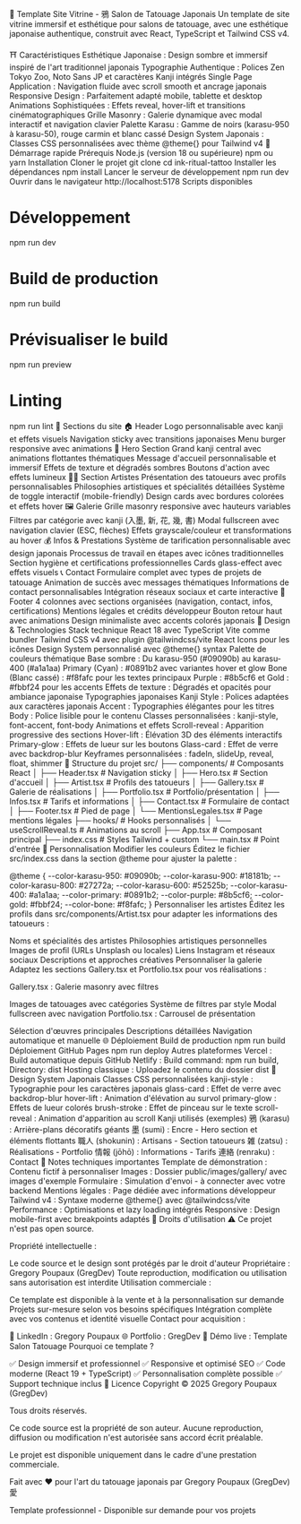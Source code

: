 🏮 Template Site Vitrine - 鴉 Salon de Tatouage Japonais
Un template de site vitrine immersif et esthétique pour salons de tatouage, avec une esthétique japonaise authentique, construit avec React, TypeScript et Tailwind CSS v4.

⛩️ Caractéristiques
Esthétique Japonaise : Design sombre et immersif inspiré de l'art traditionnel japonais
Typographie Authentique : Polices Zen Tokyo Zoo, Noto Sans JP et caractères Kanji intégrés
Single Page Application : Navigation fluide avec scroll smooth et ancrage japonais
Responsive Design : Parfaitement adapté mobile, tablette et desktop
Animations Sophistiquées : Effets reveal, hover-lift et transitions cinématographiques
Grille Masonry : Galerie dynamique avec modal interactif et navigation clavier
Palette Karasu : Gamme de noirs (karasu-950 à karasu-50), rouge carmin et blanc cassé
Design System Japonais : Classes CSS personnalisées avec thème @theme{} pour Tailwind v4
🚀 Démarrage rapide
Prérequis
Node.js (version 18 ou supérieure)
npm ou yarn
Installation
Cloner le projet
git clone <votre-repo>
cd ink-ritual-tattoo
Installer les dépendances
npm install
Lancer le serveur de développement
npm run dev
Ouvrir dans le navigateur
http://localhost:5178
Scripts disponibles
# Développement
npm run dev

# Build de production
npm run build

# Prévisualiser le build
npm run preview

# Linting
npm run lint
📱 Sections du site
🏠 Header
Logo personnalisable avec kanji et effets visuels
Navigation sticky avec transitions japonaises
Menu burger responsive avec animations
🎯 Hero Section
Grand kanji central avec animations flottantes thématiques
Message d'accueil personnalisable et immersif
Effets de texture et dégradés sombres
Boutons d'action avec effets lumineux
👨‍🎨 Section Artistes
Présentation des tatoueurs avec profils personnalisables
Philosophies artistiques et spécialités détaillées
Système de toggle interactif (mobile-friendly)
Design cards avec bordures colorées et effets hover
🖼️ Galerie
Grille masonry responsive avec hauteurs variables
Filtres par catégorie avec kanji (入墨, 新, 花, 幾, 書)
Modal fullscreen avec navigation clavier (ESC, flèches)
Effets grayscale/couleur et transformations au hover
💰 Infos & Prestations
Système de tarification personnalisable avec design japonais
Processus de travail en étapes avec icônes traditionnelles
Section hygiène et certifications professionnelles
Cards glass-effect avec effets visuels
📞 Contact
Formulaire complet avec types de projets de tatouage
Animation de succès avec messages thématiques
Informations de contact personnalisables
Intégration réseaux sociaux et carte interactive
🦶 Footer
4 colonnes avec sections organisées (navigation, contact, infos, certifications)
Mentions légales et crédits développeur
Bouton retour haut avec animations
Design minimaliste avec accents colorés japonais
🎨 Design & Technologies
Stack technique
React 18 avec TypeScript
Vite comme bundler
Tailwind CSS v4 avec plugin @tailwindcss/vite
React Icons pour les icônes
Design System personnalisé avec @theme{} syntax
Palette de couleurs thématique
Base sombre : Du karasu-950 (#09090b) au karasu-400 (#a1a1aa)
Primary (Cyan) : #0891b2 avec variantes hover et glow
Bone (Blanc cassé) : #f8fafc pour les textes principaux
Purple : #8b5cf6 et Gold : #fbbf24 pour les accents
Effets de texture : Dégradés et opacités pour ambiance japonaise
Typographies japonaises
Kanji Style : Polices adaptées aux caractères japonais
Accent : Typographies élégantes pour les titres
Body : Police lisible pour le contenu
Classes personnalisées : kanji-style, font-accent, font-body
Animations et effets
Scroll-reveal : Apparition progressive des sections
Hover-lift : Élévation 3D des éléments interactifs
Primary-glow : Effets de lueur sur les boutons
Glass-card : Effet de verre avec backdrop-blur
Keyframes personnalisées : fadeIn, slideUp, reveal, float, shimmer
📂 Structure du projet
src/
├── components/           # Composants React
│   ├── Header.tsx       # Navigation sticky
│   ├── Hero.tsx         # Section d'accueil
│   ├── Artist.tsx       # Profils des tatoueurs
│   ├── Gallery.tsx      # Galerie de réalisations
│   ├── Portfolio.tsx    # Portfolio/présentation
│   ├── Infos.tsx        # Tarifs et informations
│   ├── Contact.tsx      # Formulaire de contact
│   ├── Footer.tsx       # Pied de page
│   └── MentionsLegales.tsx # Page mentions légales
├── hooks/               # Hooks personnalisés
│   └── useScrollReveal.ts # Animations au scroll
├── App.tsx              # Composant principal
├── index.css            # Styles Tailwind + custom
└── main.tsx             # Point d'entrée
🔧 Personnalisation
Modifier les couleurs
Éditez le fichier src/index.css dans la section @theme pour ajuster la palette :

@theme {
  --color-karasu-950: #09090b;
  --color-karasu-900: #18181b;
  --color-karasu-800: #27272a;
  --color-karasu-600: #52525b;
  --color-karasu-400: #a1a1aa;
  --color-primary: #0891b2;
  --color-purple: #8b5cf6;
  --color-gold: #fbbf24;
  --color-bone: #f8fafc;
}
Personnaliser les artistes
Éditez les profils dans src/components/Artist.tsx pour adapter les informations des tatoueurs :

Noms et spécialités des artistes
Philosophies artistiques personnelles
Images de profil (URLs Unsplash ou locales)
Liens Instagram et réseaux sociaux
Descriptions et approches créatives
Personnaliser la galerie
Adaptez les sections Gallery.tsx et Portfolio.tsx pour vos réalisations :

Gallery.tsx : Galerie masonry avec filtres

Images de tatouages avec catégories
Système de filtres par style
Modal fullscreen avec navigation
Portfolio.tsx : Carrousel de présentation

Sélection d'œuvres principales
Descriptions détaillées
Navigation automatique et manuelle
🌐 Déploiement
Build de production
npm run build
Déploiement GitHub Pages
npm run deploy
Autres plateformes
Vercel : Build automatique depuis GitHub
Netlify : Build command: npm run build, Directory: dist
Hosting classique : Uploadez le contenu du dossier dist
🎨 Design System Japonais
Classes CSS personnalisées
kanji-style : Typographie pour les caractères japonais
glass-card : Effet de verre avec backdrop-blur
hover-lift : Animation d'élévation au survol
primary-glow : Effets de lueur colorés
brush-stroke : Effet de pinceau sur le texte
scroll-reveal : Animation d'apparition au scroll
Kanji utilisés (exemples)
鴉 (karasu) : Arrière-plans décoratifs géants
墨 (sumi) : Encre - Hero section et éléments flottants
職人 (shokunin) : Artisans - Section tatoueurs
雑 (zatsu) : Réalisations - Portfolio
情報 (jōhō) : Informations - Tarifs
連絡 (renraku) : Contact
📝 Notes techniques importantes
Template de démonstration : Contenu fictif à personnaliser
Images : Dossier public/images/gallery/ avec images d'exemple
Formulaire : Simulation d'envoi - à connecter avec votre backend
Mentions légales : Page dédiée avec informations développeur
Tailwind v4 : Syntaxe moderne @theme{} avec @tailwindcss/vite
Performance : Optimisations et lazy loading intégrés
Responsive : Design mobile-first avec breakpoints adaptés
📜 Droits d'utilisation
⚠️ Ce projet n'est pas open source.

Propriété intellectuelle :

Le code source et le design sont protégés par le droit d'auteur
Propriétaire : Gregory Poupaux (GregDev)
Toute reproduction, modification ou utilisation sans autorisation est interdite
Utilisation commerciale :

Ce template est disponible à la vente et à la personnalisation sur demande
Projets sur-mesure selon vos besoins spécifiques
Intégration complète avec vos contenus et identité visuelle
Contact pour acquisition :

🔗 LinkedIn : Gregory Poupaux
🌐 Portfolio : GregDev
🎯 Démo live : Template Salon Tatouage
Pourquoi ce template ?

✅ Design immersif et professionnel
✅ Responsive et optimisé SEO
✅ Code moderne (React 19 + TypeScript)
✅ Personnalisation complète possible
✅ Support technique inclus
📄 Licence
Copyright © 2025 Gregory Poupaux (GregDev)

Tous droits réservés.

Ce code source est la propriété de son auteur.
Aucune reproduction, diffusion ou modification n'est autorisée sans accord écrit préalable.

Le projet est disponible uniquement dans le cadre d'une prestation commerciale.

Fait avec ❤️ pour l'art du tatouage japonais par Gregory Poupaux (GregDev) 愛

Template professionnel - Disponible sur demande pour vos projets
